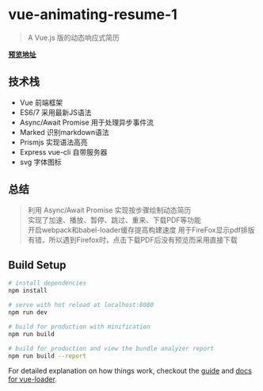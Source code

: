 # vue-animating-resume-1

> A Vue.js 版的动态响应式简历

**[预览地址](https://ldq-first.github.io/vue-animating-resume-1/dist/)**

## 技术栈
- Vue  前端框架
- ES6/7 采用最新JS语法
- Async/Await Promise 用于处理异步事件流
- Marked 识别markdown语法
- Prismjs 实现语法高亮
- Express vue-cli 自带服务器
- svg 字体图标

## 总结
> 利用 Async/Await Promise 实现按步骤绘制动态简历  
> 实现了加速、播放、暂停、跳过、重来、下载PDF等功能  
> 开启webpack和babel-loader缓存提高构建速度
> 用于FireFox显示pdf排版有错，所以遇到Firefox时，点击下载PDF后没有预览而采用直接下载

## Build Setup

``` bash
# install dependencies
npm install

# serve with hot reload at localhost:8080
npm run dev

# build for production with minification
npm run build

# build for production and view the bundle analyzer report
npm run build --report
```

For detailed explanation on how things work, checkout the [guide](http://vuejs-templates.github.io/webpack/) and [docs for vue-loader](http://vuejs.github.io/vue-loader).
